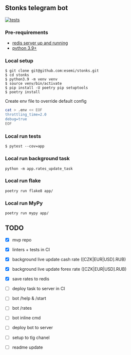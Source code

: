 Stonks telegram bot
---
[![tests](https://github.com/esemi/stonks/actions/workflows/tests.yml/badge.svg?branch=master)](https://github.com/esemi/stonks/actions/workflows/tests.yml)


### Pre-requirements
- [redis server up and running](https://redis.io/docs/getting-started/installation/)
- [python 3.9+](https://www.python.org/downloads/)


### Local setup
```shell
$ git clone git@github.com:esemi/stonks.git
$ cd stonks
$ python3.9 -m venv venv
$ source venv/bin/activate
$ pip install -U poetry pip setuptools
$ poetry install
```

Create env file to override default config
```bash
cat > .env << EOF
throttling_time=2.0
debug=true
EOF
```

### Local run tests
```shell
$ pytest --cov=app
```

### Local run background task
```
python -m app.rates_update_task
```

### Local run flake
```
poetry run flake8 app/
```
### Local run MyPy
```
poetry run mypy app/
```

TODO
---
- [x] mvp repo
- [x] linters + tests in CI

- [x] background live update cash rate (\[CZK|EUR|USD\].RUB)
- [x] background live update forex rate (\[CZK|EUR|USD\].RUB)
- [x] save rates to redis
- [ ] deploy task to server in CI

- [ ] bot /help & /start
- [ ] bot /rates
- [ ] bot inline cmd
- [ ] deploy bot to server

- [ ] setup to tlg chanel
- [ ] readme update